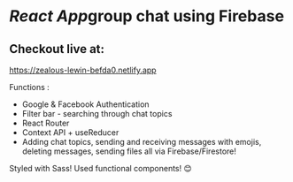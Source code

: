 # *React App*group chat using Firebase 

## **Checkout live at:**
https://zealous-lewin-befda0.netlify.app

Functions :

* Google & Facebook Authentication
* Filter bar - searching through chat topics
* React Router
* Context API + useReducer
* Adding chat topics, sending and receiving messages with emojis, deleting messages, sending files all via Firebase/Firestore! 

Styled with Sass! Used functional components! 😊





